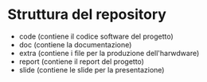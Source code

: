 # Struttura del repository #

* code (contiene il codice software del progetto)
* doc (contiene la documentazione)
* extra (contiene i file per la produzione dell'harwdware)
* report (contiene il report del progetto)
* slide (contiene le slide per la presentazione)